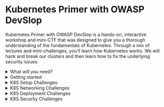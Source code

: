 # Kubernetes Primer with OWASP DevSlop

Kubernetes Primer with OWASP DevSlop is a hands-on, interactive workshop and mini-CTF that was designed to give you a thorough understanding of the fundamentals of Kubernetes. 
Through a mix of lectures and mini-challenges, you’ll learn how Kubernetes works.  We will hack and break our clusters and then learn how to fix the underlying security issues.
<details><summary>What will you need?</summary><p>

- Laptop / Desktop
- Internet Connection
- **Tools**
  - Modern Terminal
  - Modern Web Browser
  - [Semgrep](https://semgrep.dev/docs/getting-started/)

</p></details>
<details><summary>Getting started</summary><p>

Download the [challenge files](challenges_files.zip) compressed in [challenges_files.zip](challenges_files.zip) . Extract its content in your working directory. 

During the workshop, we will provide a cluster configuration file to participants. Save your config file in your working directory and use it for the [first setup challenge.](/challenges/k8s_setup/007.md)

</p></details>

<details><summary>K8S Setup Challenges</summary><p>

- [K8S Setup: Log into Kubernetes](/challenges/k8s_setup/007.md)
- [K8S Setup: Interact with the kubectl API](/challenges/k8s_setup/008.md)
- [K8S Setup: Deploy Kubernetes Dashboard](/challenges/k8s_setup/010.md)
</p></details>

<details><summary>K8S Networking Challenges</summary><p>

- [K8S Networking: Cluster IP pinging](/challenges/k8s_networking/011.md)
- [K8S Networking: NodePort](/challenges/k8s_networking/012.md)
- [K8S Networking: Load Balancer](/challenges/k8s_networking/013.md)
</p></details>

<details><summary>K8S Deployment Challenges</summary><p>

- [K8S Deployment: Simple Deployment](/challenges/k8s_deployment/014.md)
- [K8S Deployment: Rolling Updates](/challenges/k8s_deployment/015.md)
</p></details>

<details><summary>K8S Security Challenges</summary><p>

- [K8S Security: Finding Credentials in Code](/challenges/k8s_security/016.md)
- [K8S Security: Fixing Secrets in Code](/challenges/k8s_security/017.md)
- [K8S Security: Exploiting SSRF in Kubernetes](/challenges/k8s_security/018.md)
- [K8S Security: Finding and fixing SSRF in K8S with Semgrep](/challenges/k8s_security/019.md)
- [K8S Security: Container Escape to Host](/challenges/k8s_security/020.md)
- [K8S Security: Write OPA Policy to Restrict Host](/challenges/k8s_security/022.md)
- [K8S Security: Namespace Bypass](/challenges/k8s_security/023.md)
- [K8S Security: Protection Against Cross Container Access](/challenges/k8s_security/024.md)
- [K8S Security: Consume all resources / DoS](/challenges/k8s_security/025.md)
- [K8S Security: OPA Rules to Constrain Resources](/challenges/k8s_security/026.md)
- [K8S Security: Bad Crypto Miner Image](/challenges/k8s_security/027.md)
- [K8S Security: Image Vulnerability](/challenges/k8s_security/028.md)
- [K8S Security: OPA Rules to Restrict Image Origin](/challenges/k8s_security/029.md)
- [K8S Security: Kube Bench (EKS Bench)](/challenges/k8s_security/030.md)

</p></details>
